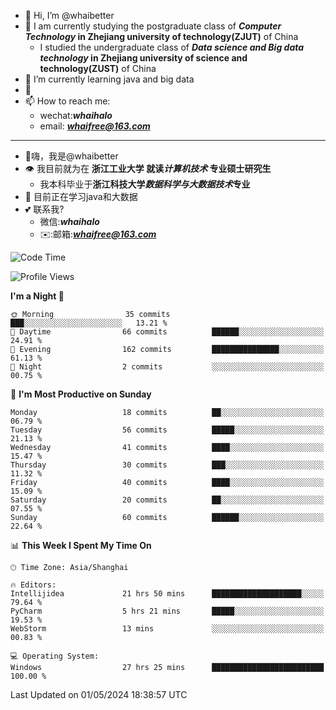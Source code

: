 - 👋 Hi, I’m @whaibetter
- 👀 I am currently studying the postgraduate class of ***Computer Technology* in Zhejiang university of technology(ZJUT)** of China
  -  I studied the undergraduate class of ***Data science and Big data technology* in Zhejiang university of science and technology(ZUST)** of China
- 🌱 I’m currently learning java and big data
- 💞️ 
- 📫 How to reach me: 
  - wechat:***whaihalo***
  - email: ***whaifree@163.com***
 ------------------------
- 👋嗨，我是@whaibetter
- 👁 我目前就为在 **浙江工业大学 就读*计算机技术* 专业硕士研究生**
  - 我本科毕业于**浙江科技大学*数据科学与大数据技术*专业**
- 🌴 目前正在学习java和大数据
- 💕 联系我?
  - 微信:***whaihalo***
  - ✉️:邮箱:***whaifree@163.com***

<!--START_SECTION:waka-->
![Code Time](http://img.shields.io/badge/Code%20Time-154%20hrs%2032%20mins-blue)

![Profile Views](http://img.shields.io/badge/Profile%20Views-0-blue)

**I'm a Night 🦉** 

```text
🌞 Morning                35 commits          ███░░░░░░░░░░░░░░░░░░░░░░   13.21 % 
🌆 Daytime                66 commits          ██████░░░░░░░░░░░░░░░░░░░   24.91 % 
🌃 Evening                162 commits         ███████████████░░░░░░░░░░   61.13 % 
🌙 Night                  2 commits           ░░░░░░░░░░░░░░░░░░░░░░░░░   00.75 % 
```
📅 **I'm Most Productive on Sunday** 

```text
Monday                   18 commits          ██░░░░░░░░░░░░░░░░░░░░░░░   06.79 % 
Tuesday                  56 commits          █████░░░░░░░░░░░░░░░░░░░░   21.13 % 
Wednesday                41 commits          ████░░░░░░░░░░░░░░░░░░░░░   15.47 % 
Thursday                 30 commits          ███░░░░░░░░░░░░░░░░░░░░░░   11.32 % 
Friday                   40 commits          ████░░░░░░░░░░░░░░░░░░░░░   15.09 % 
Saturday                 20 commits          ██░░░░░░░░░░░░░░░░░░░░░░░   07.55 % 
Sunday                   60 commits          ██████░░░░░░░░░░░░░░░░░░░   22.64 % 
```


📊 **This Week I Spent My Time On** 

```text
🕑︎ Time Zone: Asia/Shanghai

🔥 Editors: 
Intellijidea             21 hrs 50 mins      ████████████████████░░░░░   79.64 % 
PyCharm                  5 hrs 21 mins       █████░░░░░░░░░░░░░░░░░░░░   19.53 % 
WebStorm                 13 mins             ░░░░░░░░░░░░░░░░░░░░░░░░░   00.83 % 

💻 Operating System: 
Windows                  27 hrs 25 mins      █████████████████████████   100.00 % 
```


 Last Updated on 01/05/2024 18:38:57 UTC
<!--END_SECTION:waka-->

